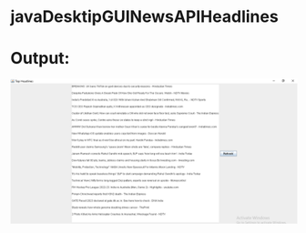 # javaDesktipGUINewsAPIHeadlines
# Output:
![alt text](https://github.com/bsharan/javaDesktipGUINewsAPIHeadlines/blob/main/output.png)
